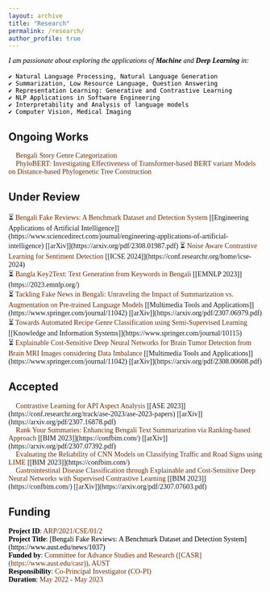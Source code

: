 ```yaml
---
layout: archive
title: "Research"
permalink: /research/
author_profile: true
---
```

<span style="color:black;font-family:Georgia">
<em>I am passionate about exploring the applications of <b>Machine</b> and <b>Deep Learning</b> in:</em><br/><br/>
<code>✔️ Natural Language Processing, Natural Language Generation</code> <br/>
<code>✔️ Summarization, Low Resource Language, Question Answering</code> <br/>
<code>✔️ Representation Learning: Generative and Contrastive Learning</code> <br/>
<code>✔️ NLP Applications in Software Engineering</code> <br/>
<code>✔️ Interpretability and Analysis of language models</code> <br/>
<code>✔️ Computer Vision, Medical Imaging</code>
</span>
<br/>


## Ongoing Works
<span style="font-family:Trebuchet MS;">
🔨 <span style="color:#6E2C00">Bengali Story Genre Categorization</span><br/>
<!---
🔨 <span style="color:#6E2C00">Explainable AI for Medical Imaging: A Deep Learning Approach towards Classification of Cervical Cancer</span><br/>
🔨 <span style="color:#6E2C00">Skin Cancer detection using Explainable AI and Deep Learning</span><br/>
🔨 <span style="color:#6E2C00">An Explainable AI based Oral Squamous Cell Carcinoma Detection System from Histopathological Images using Deep Learning</span><br/>
--->
🔨 <span style="color:#6E2C00">PhyloBERT: Investigating Effectiveness of Transformer-based BERT variant Models on Distance-based Phylogenetic Tree Construction</span>
</span>

<!---
## Submitted
<span style="font-family:Trebuchet MS;">
📝 
</span>
--->

## Under Review
<span style="font-family:Trebuchet MS;">
⏳ <span style="color:#6E2C00">Bengali Fake Reviews: A Benchmark Dataset and Detection System</span> [[Engineering Applications of Artificial Intelligence]](https://www.sciencedirect.com/journal/engineering-applications-of-artificial-intelligence) [[arXiv]](https://arxiv.org/pdf/2308.01987.pdf)
⏳ <span style="color:#6E2C00">Noise Aware Contrastive Learning for Sentiment Detection</span> [[ICSE 2024]](https://conf.researchr.org/home/icse-2024)<br/>
⏳ <span style="color:#6E2C00">Bangla Key2Text: Text Generation from Keywords in Bengali</span> [[EMNLP 2023]](https://2023.emnlp.org/)<br/>
⏳ <span style="color:#6E2C00">Tackling Fake News in Bengali: Unraveling the Impact of Summarization vs. Augmentation on Pre-trained Language Models</span> [[Multimedia Tools and Applications]](https://www.springer.com/journal/11042) [[arXiv]](https://arxiv.org/pdf/2307.06979.pdf)<br/>
⏳ <span style="color:#6E2C00">Towards Automated Recipe Genre Classification using Semi-Supervised Learning</span> [[Knowledge and Information Systems]](https://www.springer.com/journal/10115)<br/>
⏳ <span style="color:#6E2C00">Explainable Cost-Sensitive Deep Neural Networks for Brain Tumor Detection from Brain MRI Images considering Data Imbalance</span> [[Multimedia Tools and Applications]](https://www.springer.com/journal/11042) [[arXiv]](https://arxiv.org/pdf/2308.00608.pdf)
</span>

## Accepted
<span style="font-family:Trebuchet MS;">
📢 <span style="color:#6E2C00">Contrastive Learning for API Aspect Analysis</span> [[ASE 2023]](https://conf.researchr.org/track/ase-2023/ase-2023-papers) [[arXiv]](https://arxiv.org/pdf/2307.16878.pdf)<br/>
📢 <span style="color:#6E2C00">Rank Your Summaries: Enhancing Bengali Text Summarization via Ranking-based Approach</span> [[BIM 2023]](https://confbim.com/) [[arXiv]](https://arxiv.org/pdf/2307.07392.pdf) <br/>
📢 <span style="color:#6E2C00">Evaluating the Reliability of CNN Models on Classifying Traffic and Road Signs using LIME</span> [[BIM 2023]](https://confbim.com/)<br/>
📢 <span style="color:#6E2C00">Gastrointestinal Disease Classification through Explainable and Cost-Sensitive Deep Neural Networks with Supervised Contrastive Learning</span> [[BIM 2023]](https://confbim.com/) [[arXiv]](https://arxiv.org/pdf/2307.07603.pdf)
</span>

## Funding
<span style="font-family:Trebuchet MS; color:black;">
<b>Project ID</b>: <span style="color:#6E2C00">ARP/2021/CSE/01/2</span><br/>
<b>Project Title</b>: [Bengali Fake Reviews: A Benchmark Dataset and Detection System](https://www.aust.edu/news/1037)<br/>
<b>Funded by</b>: <span style="color:#6E2C00">Committee for Advance Studies and Research ([CASR](https://www.aust.edu/casr)), AUST</span><br/>
<b>Responsibility</b>: <span style="color:#6E2C00">Co-Principal Investigator (CO-PI)</span><br/>
<b>Duration</b>: <span style="color:#6E2C00">May 2022 - May 2023</span>
</span>